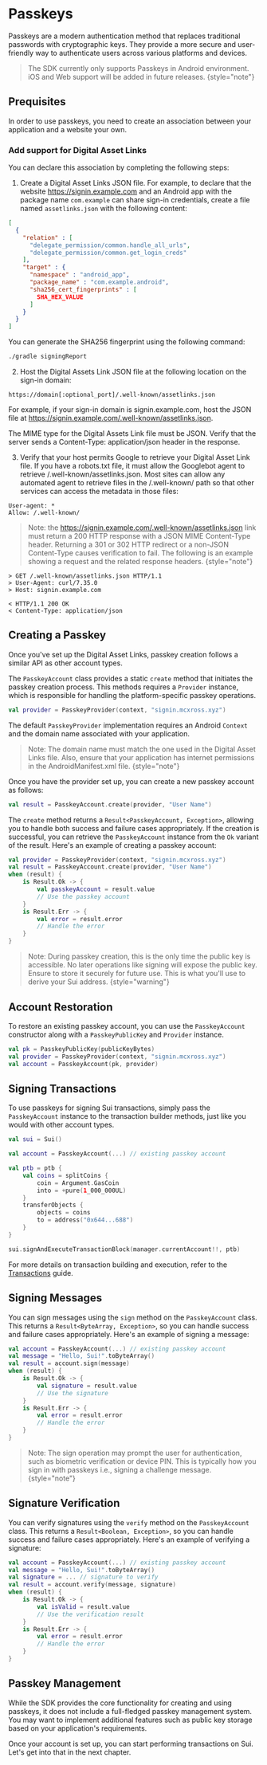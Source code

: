 # Passkeys

Passkeys are a modern authentication method that replaces traditional passwords with cryptographic keys. 
They provide a more secure and user-friendly way to authenticate users across various platforms and devices.

> The SDK currently only supports Passkeys in Android environment.
> iOS and Web support will be added in future releases.
{style="note"}

## Prequisites

In order to use passkeys, you need to create an association between your application and a website your own.

### Add support for Digital Asset Links

You can declare this association by completing the following steps:

1. Create a Digital Asset Links JSON file. For example, to declare that the website https://signin.example.com
and an Android app with the package name `com.example` can share sign-in credentials, create a file named `assetlinks.json` 
with the following content:

```json
[
  {
    "relation" : [
      "delegate_permission/common.handle_all_urls",
      "delegate_permission/common.get_login_creds"
    ],
    "target" : {
      "namespace" : "android_app",
      "package_name" : "com.example.android",
      "sha256_cert_fingerprints" : [
        SHA_HEX_VALUE
      ]
    }
  }
]
```

You can generate the SHA256 fingerprint using the following command:

```bash
./gradle signingReport
```

2. Host the Digital Assets Link JSON file at the following location on the sign-in domain:

```plain text
https://domain[:optional_port]/.well-known/assetlinks.json
```

For example, if your sign-in domain is signin.example.com, host the JSON file at https://signin.example.com/.well-known/assetlinks.json.

The MIME type for the Digital Assets Link file must be JSON. Verify that the server sends a Content-Type: application/json header in the response.

3. Verify that your host permits Google to retrieve your Digital Asset Link file. If you have a robots.txt file, it must 
allow the Googlebot agent to retrieve /.well-known/assetlinks.json. Most sites can allow any automated agent to retrieve 
files in the /.well-known/ path so that other services can access the metadata in those files:

````Plain Text
User-agent: *
Allow: /.well-known/
````

> Note: the https://signin.example.com/.well-known/assetlinks.json link must return a 200 HTTP response with a 
> JSON MIME Content-Type header. Returning a 301 or 302 HTTP redirect or a non-JSON Content-Type causes verification to 
> fail. The following is an example showing a request and the related response headers.
{style="note"}

```Plain Text
> GET /.well-known/assetlinks.json HTTP/1.1
> User-Agent: curl/7.35.0
> Host: signin.example.com

< HTTP/1.1 200 OK
< Content-Type: application/json
```

## Creating a Passkey

Once you've set up the Digital Asset Links, passkey creation follows a similar API as other account types.

The `PasskeyAccount` class provides a static `create` method that initiates the passkey creation process. 
This methods requires a `Provider` instance, which is responsible for handling the platform-specific passkey operations.

```kotlin
val provider = PasskeyProvider(context, "signin.mcxross.xyz")
```

The default `PasskeyProvider` implementation requires an Android `Context` and the domain name associated with your application.

> Note: The domain name must match the one used in the Digital Asset Links file.
> Also, ensure that your application has internet permissions in the AndroidManifest.xml file.
{style="note"}

Once you have the provider set up, you can create a new passkey account as follows:

```kotlin
val result = PasskeyAccount.create(provider, "User Name")
```

The `create` method returns a `Result<PasskeyAccount, Exception>`, allowing you to handle both success and failure cases appropriately.
If the creation is successful, you can retrieve the `PasskeyAccount` instance from the `Ok` variant of the result.
Here's an example of creating a passkey account:

```kotlin
val provider = PasskeyProvider(context, "signin.mcxross.xyz")
val result = PasskeyAccount.create(provider, "User Name")
when (result) {
    is Result.Ok -> {
        val passkeyAccount = result.value
        // Use the passkey account
    }
    is Result.Err -> {
        val error = result.error
        // Handle the error
    }
}
```

> Note: During passkey creation, this is the only time the public key is accessible.
> No later operations like signing will expose the public key.
> Ensure to store it securely for future use. This is what you'll use to derive your Sui address.
{style="warning"}


## Account Restoration

To restore an existing passkey account, you can use the `PasskeyAccount` constructor along with a `PasskeyPublicKey` and
`Provider` instance.

```kotlin
val pk = PasskeyPublicKey(publicKeyBytes)
val provider = PasskeyProvider(context, "signin.mcxross.xyz")
val account = PasskeyAccount(pk, provider)
```

## Signing Transactions

To use passkeys for signing Sui transactions, simply pass the `PasskeyAccount` instance to the transaction builder 
methods, just like you would with other account types.

```kotlin
val sui = Sui()

val account = PasskeyAccount(...) // existing passkey account

val ptb = ptb {
    val coins = splitCoins {
        coin = Argument.GasCoin
        into = +pure(1_000_000UL)
    }
    transferObjects {
        objects = coins
        to = address("0x644...688")
    }
}

sui.signAndExecuteTransactionBlock(manager.currentAccount!!, ptb)
```

For more details on transaction building and execution, refer to the [Transactions](programmable-transaction-blocks.md) guide.
          
## Signing Messages
You can sign messages using the `sign` method on the `PasskeyAccount` class.
This returns a `Result<ByteArray, Exception>`, so you can handle success and failure cases appropriately. 
Here's an example of signing a message:

```kotlin
val account = PasskeyAccount(...) // existing passkey account
val message = "Hello, Sui!".toByteArray()
val result = account.sign(message)
when (result) {
    is Result.Ok -> {
        val signature = result.value
        // Use the signature
    }
    is Result.Err -> {
        val error = result.error
        // Handle the error
    }
}
```

> Note: The sign operation may prompt the user for authentication, such as biometric verification or device PIN.
> This is typically how you sign in with passkeys i.e., signing a challenge message.
{style="note"}

## Signature Verification
You can verify signatures using the `verify` method on the `PasskeyAccount` class.
This returns a `Result<Boolean, Exception>`, so you can handle success and failure cases appropriately. 
Here's an example of verifying a signature:

```kotlin
val account = PasskeyAccount(...) // existing passkey account
val message = "Hello, Sui!".toByteArray()
val signature = ... // signature to verify
val result = account.verify(message, signature)
when (result) {
    is Result.Ok -> {
        val isValid = result.value
        // Use the verification result
    }
    is Result.Err -> {
        val error = result.error
        // Handle the error
    }
}
```

## Passkey Management

While the SDK provides the core functionality for creating and using passkeys,
it does not include a full-fledged passkey management system.
You may want to implement additional features such as public key storage based on your application's requirements.

Once your account is set up, you can start performing transactions on Sui. Let's
get into that in the next chapter.